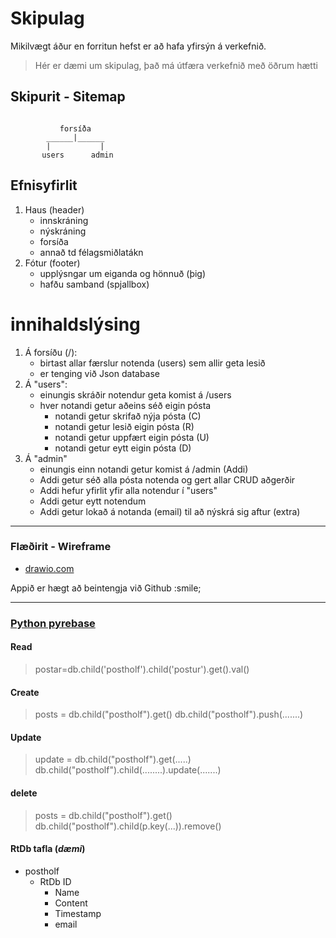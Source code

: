 # Skipulag

Mikilvægt áður en forritun hefst er að hafa yfirsýn á verkefnið.

> Hér er dæmi um skipulag, það má útfæra verkefnið með öðrum hætti

## Skipurit - Sitemap

```

           forsíða
        ______|______
        |           |
       users      admin

```
## Efnisyfirlit

1. Haus (header)
    - innskráning
    - nýskráning
    - forsíða
    - annað td félagsmiðlatákn
1. Fótur (footer)
    - upplýsngar um eiganda og hönnuð (þig)
    - hafðu samband (spjallbox)
        
# innihaldslýsing

1. Á forsíðu (/): 
    - birtast allar færslur notenda (users) sem allir geta lesið 
    - er tenging við Json database
1. Á "users": 
    - einungis skráðir notendur geta komist á /users
    - hver notandi getur aðeins séð eigin pósta
        - notandi getur skrifað nýja pósta (C)
        - notandi getur lesið eigin pósta (R)
        - notandi getur uppfært eigin pósta (U)
        - notandi getur eytt eigin pósta (D)
1. Á "admin"
    - einungis einn notandi getur komist á /admin (Addi)
    - Addi getur séð alla pósta notenda og gert allar CRUD aðgerðir
    - Addi hefur yfirlit yfir alla notendur í "users"
    - Addi getur eytt notendum
    - Addi getur lokað á notanda (email) til að nýskrá sig aftur (extra)

---

### Flæðirit - Wireframe

- [drawio.com](https://www.drawio.com/)

Appið er hægt að beintengja við Github :smile;

---

### [Python pyrebase](../6-Gagnagrunnur/Pyrebase/README.md)

#### Read

> postar=db.child('postholf').child('postur').get().val()

#### Create

> posts = db.child("postholf").get()
> db.child("postholf").push(.......)

#### Update

> update = db.child("postholf").get(.....)
> db.child("postholf").child(........).update(.......)

#### delete

> posts = db.child("postholf").get()
> db.child("postholf").child(p.key(...)).remove() 

#### RtDb tafla (_dæmi_)

- postholf 
    - RtDb ID  
      - Name 
      - Content 
      - Timestamp
      - email
